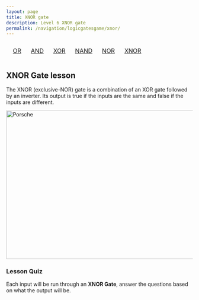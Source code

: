 ```yaml
---
layout: page
title: XNOR gate
description: Level 6 XNOR gate
permalink: /navigation/logicgatesgame/xnor/
---
```

<div>
  <table style="width: 100%; text-align: center; border-collapse: separate; border-spacing: 10px;">
       <tr>
         <td><a href="{{site.baseurl}}/navigation/logicgatesgame/or/" class="button">OR</a></td>
         <td><a href="{{site.baseurl}}/navigation/logicgatesgame/and/" class="button">AND</a></td>
         <td><a href="{{site.baseurl}}/navigation/logicgatesgame/xor/" class="button">XOR</a></td>
         <td><a href="{{site.baseurl}}/navigation/logicgatesgame/nand/" class="button">NAND</a></td>
         <td><a href="{{site.baseurl}}/navigation/logicgatesgame/nor/" class="button">NOR</a></td>
         <td><a href="{{site.baseurl}}/navigation/logicgatesgame/xnor/" class="button">XNOR</a></td>
        </tr>
   </table>
</div>


<h2>XNOR Gate lesson</h2>


<p>The XNOR (exclusive-NOR) gate is a combination of an XOR gate followed by an inverter. Its output is true if the inputs are the same and false if the inputs are different.<p>


<img src="https://www.techtarget.com/rms/onlineimages/diagram7-f.png" alt="Porsche" style="width:600px;height:400px;">

<h3>Lesson Quiz</h3>
Each input will be run through an <b>XNOR Gate</b>, answer the questions based on what the output will be.